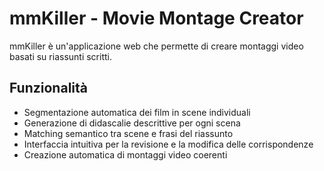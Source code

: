 # mmKiller - Movie Montage Creator

mmKiller è un'applicazione web che permette di creare montaggi video basati su riassunti scritti.

## Funzionalità

- Segmentazione automatica dei film in scene individuali
- Generazione di didascalie descrittive per ogni scena
- Matching semantico tra scene e frasi del riassunto
- Interfaccia intuitiva per la revisione e la modifica delle corrispondenze
- Creazione automatica di montaggi video coerenti
